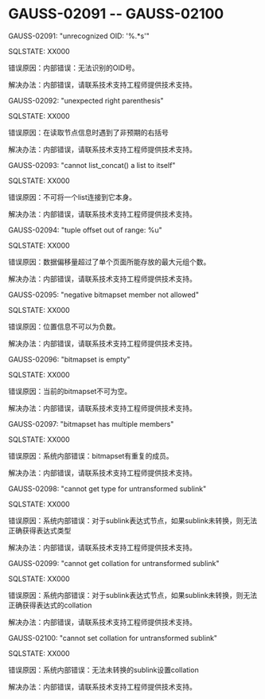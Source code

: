 # GAUSS-02091 -- GAUSS-02100<a name="ZH-CN_TOPIC_0302073036"></a>

GAUSS-02091: "unrecognized OID: '%.\*s'"

SQLSTATE: XX000

错误原因：内部错误：无法识别的OID号。

解决办法：内部错误，请联系技术支持工程师提供技术支持。

GAUSS-02092: "unexpected right parenthesis"

SQLSTATE: XX000

错误原因：在读取节点信息时遇到了非预期的右括号

解决办法：内部错误，请联系技术支持工程师提供技术支持。

GAUSS-02093: "cannot list\_concat\(\) a list to itself"

SQLSTATE: XX000

错误原因：不可将一个list连接到它本身。

解决办法：内部错误，请联系技术支持工程师提供技术支持。

GAUSS-02094: "tuple offset out of range: %u"

SQLSTATE: XX000

错误原因：数据偏移量超过了单个页面所能存放的最大元组个数。

解决办法：内部错误，请联系技术支持工程师提供技术支持。

GAUSS-02095: "negative bitmapset member not allowed"

SQLSTATE: XX000

错误原因：位置信息不可以为负数。

解决办法：内部错误，请联系技术支持工程师提供技术支持。

GAUSS-02096: "bitmapset is empty"

SQLSTATE: XX000

错误原因：当前的bitmapset不可为空。

解决办法：内部错误，请联系技术支持工程师提供技术支持。

GAUSS-02097: "bitmapset has multiple members"

SQLSTATE: XX000

错误原因：系统内部错误：bitmapset有重复的成员。

解决办法：内部错误，请联系技术支持工程师提供技术支持。

GAUSS-02098: "cannot get type for untransformed sublink"

SQLSTATE: XX000

错误原因：系统内部错误：对于sublink表达式节点，如果sublink未转换，则无法正确获得表达式类型

解决办法：内部错误，请联系技术支持工程师提供技术支持。

GAUSS-02099: "cannot get collation for untransformed sublink"

SQLSTATE: XX000

错误原因：系统内部错误：对于sublink表达式节点，如果sublink未转换，则无法正确获得表达式的collation

解决办法：内部错误，请联系技术支持工程师提供技术支持。

GAUSS-02100: "cannot set collation for untransformed sublink"

SQLSTATE: XX000

错误原因：系统内部错误：无法未转换的sublink设置collation

解决办法：内部错误，请联系技术支持工程师提供技术支持。

